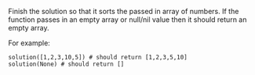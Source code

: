 Finish the solution so that it sorts the passed in array of numbers. If the function passes in an empty array or null/nil value then it should return an empty array.

For example:

```
solution([1,2,3,10,5]) # should return [1,2,3,5,10]
solution(None) # should return []
```